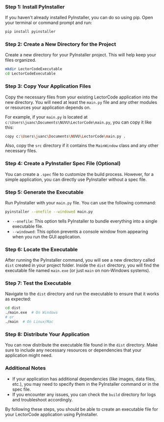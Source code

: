### Step 1: Install PyInstaller

If you haven't already installed PyInstaller, you can do so using pip. Open your terminal or command prompt and run:

```bash
pip install pyinstaller
```

### Step 2: Create a New Directory for the Project

Create a new directory for your PyInstaller project. This will help keep your files organized.

```bash
mkdir LectorCodeExecutable
cd LectorCodeExecutable
```

### Step 3: Copy Your Application Files

Copy the necessary files from your existing LectorCode application into the new directory. You will need at least the `main.py` file and any other modules or resources your application depends on.

For example, if your `main.py` is located at `c:\Users\juanc\Documents\NUVU\LectorCode\main.py`, you can copy it like this:

```bash
copy c:\Users\juanc\Documents\NUVU\LectorCode\main.py .
```

Also, copy the `src` directory if it contains the `MainWindow` class and any other necessary files.

### Step 4: Create a PyInstaller Spec File (Optional)

You can create a `.spec` file to customize the build process. However, for a simple application, you can directly use PyInstaller without a spec file.

### Step 5: Generate the Executable

Run PyInstaller with your `main.py` file. You can use the following command:

```bash
pyinstaller --onefile --windowed main.py
```

- `--onefile`: This option tells PyInstaller to bundle everything into a single executable file.
- `--windowed`: This option prevents a console window from appearing when you run the GUI application.

### Step 6: Locate the Executable

After running the PyInstaller command, you will see a new directory called `dist` created in your project folder. Inside the `dist` directory, you will find the executable file named `main.exe` (or just `main` on non-Windows systems).

### Step 7: Test the Executable

Navigate to the `dist` directory and run the executable to ensure that it works as expected:

```bash
cd dist
./main.exe  # On Windows
# or
./main  # On Linux/Mac
```

### Step 8: Distribute Your Application

You can now distribute the executable file found in the `dist` directory. Make sure to include any necessary resources or dependencies that your application might need.

### Additional Notes

- If your application has additional dependencies (like images, data files, etc.), you may need to specify them in the PyInstaller command or in the spec file.
- If you encounter any issues, you can check the `build` directory for logs and troubleshoot accordingly.

By following these steps, you should be able to create an executable file for your LectorCode application using PyInstaller.